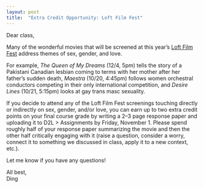 ```yaml
---
layout: post
title:  "Extra Credit Opportunity: Loft Film Fest"
---
```


Dear class,

Many of the wonderful movies that will be screened at this year’s [Loft Film Fest](https://loftcinema.org/wp-content/uploads/2024/10/lff-2024-program-pages-01.pdf) address themes of sex, gender, and love.

For example, *The Queen of My Dreams* (12/4, 5pm) tells the story of a Pakistani Canadian lesbian coming to terms with her mother after her father’s sudden death, *Maestra* (10/20, 4:45pm) follows women orchestral conductors competing in their only international competition, and *Desire Lines* (10/21, 5:15pm) looks at gay trans masc sexuality.

If you decide to attend any of the Loft Film Fest screenings touching directly or indirectly on sex, gender, and/or love, you can earn up to two extra credit points on your final course grade by writing a 2–3 page response paper and uploading it to D2L > Assignments by Friday, November 1. Please spend roughly half of your response paper summarizing the movie and then the other half critically engaging with it (raise a question, consider a worry, connect it to something we discussed in class, apply it to a new context, etc.).

Let me know if you have any questions!

All best,\
Ding